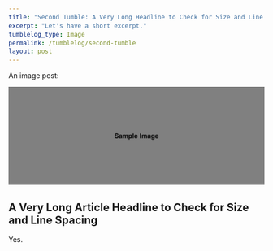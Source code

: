 ```yaml
---
title: "Second Tumble: A Very Long Headline to Check for Size and Line Spacing"
excerpt: "Let's have a short excerpt."
tumblelog_type: Image
permalink: /tumblelog/second-tumble
layout: post
---
```


An image post:

![An image](/tumblelog/images/sample-image.webp)

## A Very Long Article Headline to Check for Size and Line Spacing

Yes.
